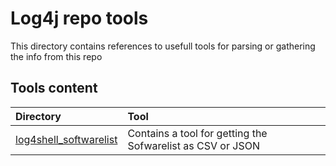 # Log4j repo tools

This directory contains references to usefull tools for parsing or gathering the info from this repo

## Tools content

| Directory                          | Tool |
|:-----------------------------------|:--------|
| [log4shell\_softwarelist](log4shell_softwarelist/)       | Contains a tool for getting the Sofwarelist as CSV or JSON |
